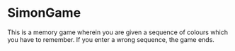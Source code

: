 # SimonGame
This is a memory game wherein you are given a sequence of colours which you have to remember. If you enter a wrong sequence, the game ends.
